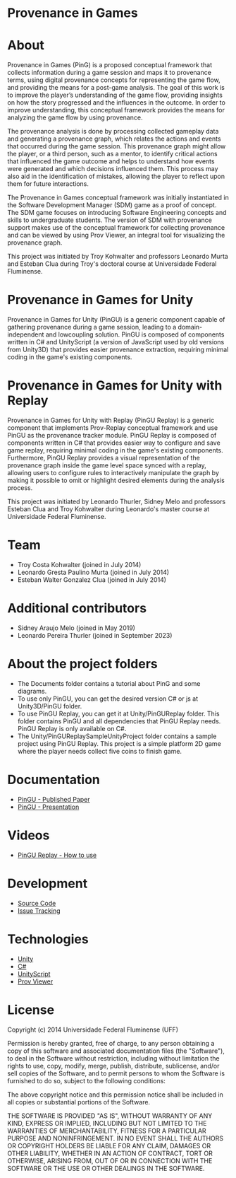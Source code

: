 Provenance in Games
====
# About

Provenance in Games (PinG) is a proposed conceptual framework that collects information during a game session and maps it to provenance terms, using digital provenance concepts for representing the game flow, and providing the means for a post-game analysis. The goal of this work is to improve the player’s understanding of the game flow, providing insights on how the story progressed and the influences in the outcome. In order to improve understanding, this conceptual framework provides the means for analyzing the game flow by using provenance.

The provenance analysis is done by processing collected gameplay data and generating a provenance graph, which relates the actions and events that occurred during the game session. This provenance graph might allow the player, or a third person, such as a mentor, to identify critical actions that influenced the game outcome and helps to understand how events were generated and which decisions influenced them. This process may also aid in the identification of mistakes, allowing the player to reflect upon them for future interactions.

The Provenance in Games conceptual framework was initially instantiated in the Software Development Manager (SDM) game as a proof of concept. The SDM game focuses on introducing Software Engineering concepts and skills to undergraduate students. The version of SDM with provenance support makes use of the conceptual framework for collecting provenance and can be viewed by using Prov Viewer, an integral tool for visualizing the provenance graph.

This project was initiated by Troy Kohwalter and professors Leonardo Murta and Esteban Clua during Troy's doctoral course at Universidade Federal Fluminense.

# Provenance in Games for Unity

Provenance in Games for Unity (PinGU) is a generic component capable of gathering provenance
during a game session, leading to a domain-independent and lowcoupling solution. PinGU is composed of components written in C# and UnityScript (a version of JavaScript used by old versions from Unity3D) that provides easier provenance extraction, requiring minimal coding in the game's existing components.

# Provenance in Games for Unity with Replay

Provenance in Games for Unity with Replay (PinGU Replay) is a generic component that implements Prov-Replay conceptual framework and use PinGU as the provenance tracker module. PinGU Replay is composed of components written in C# that provides easier way to configure and save game replay, requiring minimal coding in the game's existing components. Furthermore, PinGU Replay provides a visual representation of the provenance graph inside the game level space synced with a replay, allowing users to configure rules to interactively manipulate the graph by making it possible to omit or highlight desired elements during the analysis process.

This project was initiated by Leonardo Thurler, Sidney Melo and professors Esteban Clua and Troy Kohwalter during Leonardo's master course at Universidade Federal Fluminense.

# Team

* Troy Costa Kohwalter (joined in July 2014)
* Leonardo Gresta Paulino Murta (joined in July 2014)
* Esteban Walter Gonzalez Clua (joined in July 2014)

# Additional contributors

* Sidney Araujo Melo (joined in May 2019)
* Leonardo Pereira Thurler (joined in September 2023)

# About the project folders
* The Documents folder contains a tutorial about PinG and some diagrams.
* To use only PinGU, you can get the desired version C# or js at Unity3D/PinGU folder.
* To use PinGU Replay, you can get it at Unity/PinGUReplay folder. This folder contains PinGU and all dependencies that PinGU Replay needs. PinGU Replay is only available on C#.
* The Unity/PinGUReplaySampleUnityProject folder contains a sample project using PinGU Replay. This project is a simple platform 2D game where the player needs collect five coins to finish game.

# Documentation

* [PinGU - Published Paper](https://www.researchgate.net/profile/Troy_Kohwalter)
* [PinGU - Presentation](https://drive.google.com/file/d/1iwdYhujuxTWM8Lv3DEj7tHlyv3guJ1BF/view?usp=sharing)

# Videos

* [PinGU Replay - How to use](https://bit.ly/how-to-use-pingu-replay)

# Development

* [Source Code](https://github.com/gems-uff/ping)
* [Issue Tracking](https://github.com/gems-uff/ping/issues)

# Technologies

* [Unity](https://unity3d.com/)
* [C#](https://en.wikipedia.org/wiki/C_Sharp_(programming_language))
* [UnityScript](http://wiki.unity3d.com/index.php/UnityScript_versus_JavaScript)
* [Prov Viewer](https://github.com/gems-uff/prov-viewer)

# License

Copyright (c) 2014 Universidade Federal Fluminense (UFF)  
  
Permission is hereby granted, free of charge, to any person obtaining a copy
of this software and associated documentation files (the "Software"), to deal
in the Software without restriction, including without limitation the rights
to use, copy, modify, merge, publish, distribute, sublicense, and/or sell
copies of the Software, and to permit persons to whom the Software is
furnished to do so, subject to the following conditions:  
  
The above copyright notice and this permission notice shall be included in
all copies or substantial portions of the Software.  
  
THE SOFTWARE IS PROVIDED "AS IS", WITHOUT WARRANTY OF ANY KIND, EXPRESS OR
IMPLIED, INCLUDING BUT NOT LIMITED TO THE WARRANTIES OF MERCHANTABILITY,
FITNESS FOR A PARTICULAR PURPOSE AND NONINFRINGEMENT. IN NO EVENT SHALL THE
AUTHORS OR COPYRIGHT HOLDERS BE LIABLE FOR ANY CLAIM, DAMAGES OR OTHER
LIABILITY, WHETHER IN AN ACTION OF CONTRACT, TORT OR OTHERWISE, ARISING FROM,
OUT OF OR IN CONNECTION WITH THE SOFTWARE OR THE USE OR OTHER DEALINGS IN
THE SOFTWARE.
